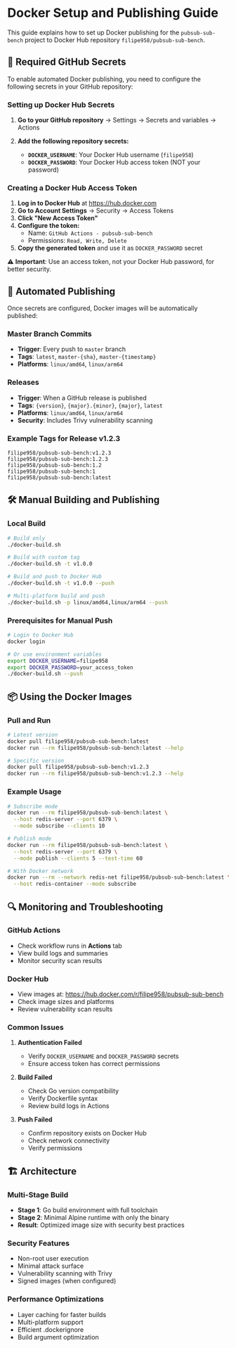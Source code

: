 # Docker Setup and Publishing Guide

This guide explains how to set up Docker publishing for the `pubsub-sub-bench` project to Docker Hub repository `filipe958/pubsub-sub-bench`.

## 🔐 Required GitHub Secrets

To enable automated Docker publishing, you need to configure the following secrets in your GitHub repository:

### Setting up Docker Hub Secrets

1. **Go to your GitHub repository** → Settings → Secrets and variables → Actions

2. **Add the following repository secrets:**

   - **`DOCKER_USERNAME`**: Your Docker Hub username (`filipe958`)
   - **`DOCKER_PASSWORD`**: Your Docker Hub access token (NOT your password)

### Creating a Docker Hub Access Token

1. **Log in to Docker Hub** at https://hub.docker.com
2. **Go to Account Settings** → Security → Access Tokens
3. **Click "New Access Token"**
4. **Configure the token:**
   - Name: `GitHub Actions - pubsub-sub-bench`
   - Permissions: `Read, Write, Delete`
5. **Copy the generated token** and use it as `DOCKER_PASSWORD` secret

⚠️ **Important**: Use an access token, not your Docker Hub password, for better security.

## 🚀 Automated Publishing

Once secrets are configured, Docker images will be automatically published:

### Master Branch Commits
- **Trigger**: Every push to `master` branch
- **Tags**: `latest`, `master-{sha}`, `master-{timestamp}`
- **Platforms**: `linux/amd64`, `linux/arm64`

### Releases
- **Trigger**: When a GitHub release is published
- **Tags**: `{version}`, `{major}.{minor}`, `{major}`, `latest`
- **Platforms**: `linux/amd64`, `linux/arm64`
- **Security**: Includes Trivy vulnerability scanning

### Example Tags for Release v1.2.3
```
filipe958/pubsub-sub-bench:v1.2.3
filipe958/pubsub-sub-bench:1.2.3
filipe958/pubsub-sub-bench:1.2
filipe958/pubsub-sub-bench:1
filipe958/pubsub-sub-bench:latest
```

## 🛠️ Manual Building and Publishing

### Local Build
```bash
# Build only
./docker-build.sh

# Build with custom tag
./docker-build.sh -t v1.0.0

# Build and push to Docker Hub
./docker-build.sh -t v1.0.0 --push

# Multi-platform build and push
./docker-build.sh -p linux/amd64,linux/arm64 --push
```

### Prerequisites for Manual Push
```bash
# Login to Docker Hub
docker login

# Or use environment variables
export DOCKER_USERNAME=filipe958
export DOCKER_PASSWORD=your_access_token
./docker-build.sh --push
```

## 📦 Using the Docker Images

### Pull and Run
```bash
# Latest version
docker pull filipe958/pubsub-sub-bench:latest
docker run --rm filipe958/pubsub-sub-bench:latest --help

# Specific version
docker pull filipe958/pubsub-sub-bench:v1.2.3
docker run --rm filipe958/pubsub-sub-bench:v1.2.3 --help
```

### Example Usage
```bash
# Subscribe mode
docker run --rm filipe958/pubsub-sub-bench:latest \
  --host redis-server --port 6379 \
  --mode subscribe --clients 10

# Publish mode
docker run --rm filipe958/pubsub-sub-bench:latest \
  --host redis-server --port 6379 \
  --mode publish --clients 5 --test-time 60

# With Docker network
docker run --rm --network redis-net filipe958/pubsub-sub-bench:latest \
  --host redis-container --mode subscribe
```

## 🔍 Monitoring and Troubleshooting

### GitHub Actions
- Check workflow runs in **Actions** tab
- View build logs and summaries
- Monitor security scan results

### Docker Hub
- View images at: https://hub.docker.com/r/filipe958/pubsub-sub-bench
- Check image sizes and platforms
- Review vulnerability scan results

### Common Issues

1. **Authentication Failed**
   - Verify `DOCKER_USERNAME` and `DOCKER_PASSWORD` secrets
   - Ensure access token has correct permissions

2. **Build Failed**
   - Check Go version compatibility
   - Verify Dockerfile syntax
   - Review build logs in Actions

3. **Push Failed**
   - Confirm repository exists on Docker Hub
   - Check network connectivity
   - Verify permissions

## 🏗️ Architecture

### Multi-Stage Build
- **Stage 1**: Go build environment with full toolchain
- **Stage 2**: Minimal Alpine runtime with only the binary
- **Result**: Optimized image size with security best practices

### Security Features
- Non-root user execution
- Minimal attack surface
- Vulnerability scanning with Trivy
- Signed images (when configured)

### Performance Optimizations
- Layer caching for faster builds
- Multi-platform support
- Efficient .dockerignore
- Build argument optimization
